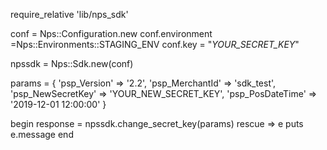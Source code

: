 require_relative 'lib/nps_sdk'

conf = Nps::Configuration.new
conf.environment =Nps::Environments::STAGING_ENV
conf.key = "_YOUR_SECRET_KEY_"

npssdk = Nps::Sdk.new(conf)

params = {
    'psp_Version' => '2.2',
    'psp_MerchantId' => 'sdk_test',
    'psp_NewSecretKey' => 'YOUR_NEW_SECRET_KEY',
    'psp_PosDateTime' => '2019-12-01 12:00:00'
}

begin 
    response = npssdk.change_secret_key(params) 
rescue => e 
    puts e.message 
end 
